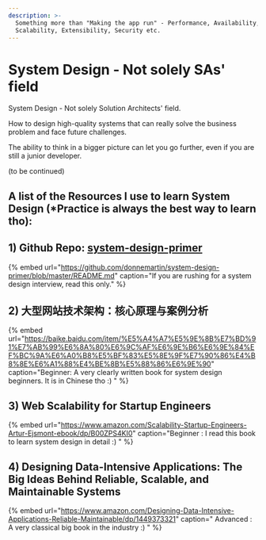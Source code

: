 ```yaml
---
description: >-
  Something more than "Making the app run" - Performance, Availability,
  Scalability, Extensibility, Security etc.
---
```


# System Design - Not solely SAs' field

System Design - Not solely Solution Architects' field. 

How to design high-quality systems that can really solve the business problem and face future challenges.

The ability to think in a bigger picture can let you go further, even if you are still a junior developer.

\(to be continued\)

## A list of the Resources I use to learn System Design \(\*Practice is always the best way to learn tho\):

## 1\) Github Repo: [system-design-primer](https://github.com/donnemartin/system-design-primer)

{% embed url="https://github.com/donnemartin/system-design-primer/blob/master/README.md" caption="If you are rushing for a system design interview, read this only." %}

## 2\) 大型网站技术架构：核心原理与案例分析

{% embed url="https://baike.baidu.com/item/%E5%A4%A7%E5%9E%8B%E7%BD%91%E7%AB%99%E6%8A%80%E6%9C%AF%E6%9E%B6%E6%9E%84%EF%BC%9A%E6%A0%B8%E5%BF%83%E5%8E%9F%E7%90%86%E4%B8%8E%E6%A1%88%E4%BE%8B%E5%88%86%E6%9E%90" caption="Beginner: A very clearly written book for system design beginners. It is in Chinese tho :\) " %}

## 3\) Web Scalability for Startup Engineers <a id="title"></a>

{% embed url="https://www.amazon.com/Scalability-Startup-Engineers-Artur-Ejsmont-ebook/dp/B00ZPS4KI0" caption="Beginner : I read this book to learn system design in detail :\) " %}

## 4\) Designing Data-Intensive Applications: The Big Ideas Behind Reliable, Scalable, and Maintainable Systems <a id="title"></a>

{% embed url="https://www.amazon.com/Designing-Data-Intensive-Applications-Reliable-Maintainable/dp/1449373321" caption=" Advanced : A very classical big book in the industry :\) " %}



#### 

